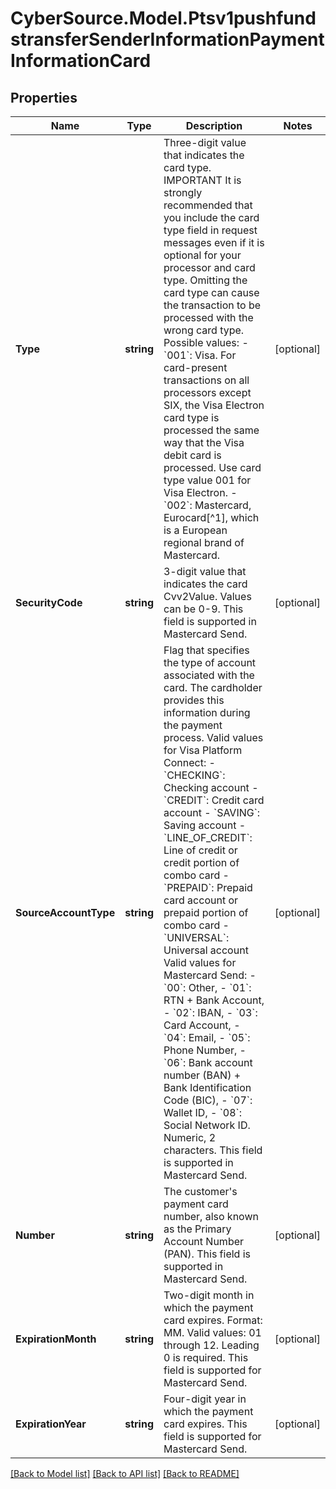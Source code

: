 # CyberSource.Model.Ptsv1pushfundstransferSenderInformationPaymentInformationCard
## Properties

Name | Type | Description | Notes
------------ | ------------- | ------------- | -------------
**Type** | **string** | Three-digit value that indicates the card type.  IMPORTANT It is strongly recommended that you include the card type field in request messages even if it is optional for your processor and card type. Omitting the card type can cause the transaction to be processed with the wrong card type.  Possible values:  - &#x60;001&#x60;: Visa. For card-present transactions on all processors except SIX, the Visa Electron card type is processed the same way that the Visa debit card is processed. Use card type value 001 for Visa Electron. - &#x60;002&#x60;: Mastercard, Eurocard[^1], which is a European regional brand of Mastercard.  | [optional] 
**SecurityCode** | **string** | 3-digit value that indicates the card Cvv2Value. Values can be 0-9.  This field is supported in Mastercard Send.  | [optional] 
**SourceAccountType** | **string** | Flag that specifies the type of account associated with the card. The cardholder provides this information during the payment process.  Valid values for Visa Platform Connect: - &#x60;CHECKING&#x60;: Checking account - &#x60;CREDIT&#x60;: Credit card account - &#x60;SAVING&#x60;: Saving account - &#x60;LINE_OF_CREDIT&#x60;: Line of credit or credit portion of combo card - &#x60;PREPAID&#x60;: Prepaid card account or prepaid portion of combo card - &#x60;UNIVERSAL&#x60;: Universal account  Valid values for Mastercard Send: - &#x60;00&#x60;: Other, - &#x60;01&#x60;: RTN + Bank Account, - &#x60;02&#x60;: IBAN, - &#x60;03&#x60;: Card Account, - &#x60;04&#x60;: Email, - &#x60;05&#x60;: Phone Number, - &#x60;06&#x60;: Bank account number (BAN) + Bank Identification Сode (BIC), - &#x60;07&#x60;: Wallet ID, - &#x60;08&#x60;: Social Network ID. Numeric, 2 characters.  This field is supported in Mastercard Send.  | [optional] 
**Number** | **string** | The customer&#39;s payment card number, also known as the Primary Account Number (PAN).  This field is supported in Mastercard Send.  | [optional] 
**ExpirationMonth** | **string** | Two-digit month in which the payment card expires.  Format: MM.  Valid values: 01 through 12. Leading 0 is required.  This field is supported for Mastercard Send.  | [optional] 
**ExpirationYear** | **string** | Four-digit year in which the payment card expires.  This field is supported for Mastercard Send.  | [optional] 

[[Back to Model list]](../README.md#documentation-for-models) [[Back to API list]](../README.md#documentation-for-api-endpoints) [[Back to README]](../README.md)

